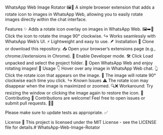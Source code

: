 WhatsApp Web Image Rotator 🖼️🔄
A simple browser extension that adds a rotate icon to images in WhatsApp Web, allowing you to easily rotate images directly within the chat interface.

Features ✨
Adds a rotate icon overlay on images in WhatsApp Web. 🖼️➡️🔄
Click the icon to rotate the image 90° clockwise. ↪️
Works seamlessly with WhatsApp Web’s UI. ⚡
Lightweight and easy to use. 🪶
Installation 🚀
Clone or download this repository. 📥
Open your browser’s extensions page (e.g., chrome://extensions in Chrome). 🧩
Enable Developer mode. 🛠️
Click Load unpacked and select the project folder. 📂
Open WhatsApp Web and enjoy rotating images! 🎉
Usage 👇
Hover over any image in WhatsApp Web chat. 👆
Click the rotate icon that appears on the image. 🔄
The image will rotate 90° clockwise each time you click. ↪️
Known Issues ⚠️
The rotate icon may disappear when the image is maximized or zoomed. 🔍❌
Workaround: Try resizing the window or clicking the image again to restore the icon. 🔄
Contributing 🤝
Contributions are welcome! Feel free to open issues or submit pull requests. 🐞✨

Please make sure to update tests as appropriate. ✅

License 📄
This project is licensed under the MIT License - see the LICENSE file for details.#   W h a t s A p p - W e b - I m a g e - R o t a t o r  
 